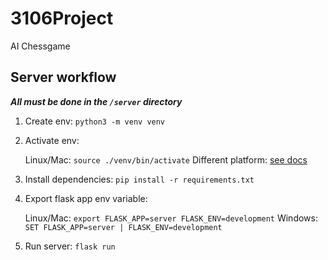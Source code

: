 # 3106Project
AI Chessgame

## Server workflow
_**All must be done in the `/server` directory**_

1. Create env: `python3 -m venv venv`
2. Activate env: 

    Linux/Mac: `source ./venv/bin/activate`
    Different platform: [see docs](https://flask-socketio.readthedocs.io/en/latest/)

3. Install dependencies: `pip install -r requirements.txt`
4. Export flask app env variable: 

    Linux/Mac: `export FLASK_APP=server FLASK_ENV=development`
    Windows: `SET FLASK_APP=server | FLASK_ENV=development`

5. Run server: `flask run`